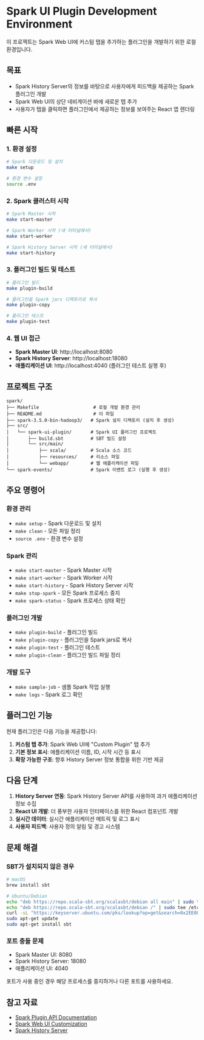 # Spark UI Plugin Development Environment

이 프로젝트는 Spark Web UI에 커스텀 탭을 추가하는 플러그인을 개발하기 위한 로컬 환경입니다.

## 목표

- Spark History Server의 정보를 바탕으로 사용자에게 피드백을 제공하는 Spark 플러그인 개발
- Spark Web UI의 상단 네비게이션 바에 새로운 탭 추가
- 사용자가 탭을 클릭하면 플러그인에서 제공하는 정보를 보여주는 React 앱 렌더링

## 빠른 시작

### 1. 환경 설정

```bash
# Spark 다운로드 및 설치
make setup

# 환경 변수 설정
source .env
```

### 2. Spark 클러스터 시작

```bash
# Spark Master 시작
make start-master

# Spark Worker 시작 (새 터미널에서)
make start-worker

# Spark History Server 시작 (새 터미널에서)
make start-history
```

### 3. 플러그인 빌드 및 테스트

```bash
# 플러그인 빌드
make plugin-build

# 플러그인을 Spark jars 디렉토리로 복사
make plugin-copy

# 플러그인 테스트
make plugin-test
```

### 4. 웹 UI 접근

- **Spark Master UI**: http://localhost:8080
- **Spark History Server**: http://localhost:18080
- **애플리케이션 UI**: http://localhost:4040 (플러그인 테스트 실행 후)

## 프로젝트 구조

```
spark/
├── Makefile                    # 로컬 개발 환경 관리
├── README.md                   # 이 파일
├── spark-3.5.0-bin-hadoop3/   # Spark 설치 디렉토리 (설치 후 생성)
├── src/
│   └── spark-ui-plugin/       # Spark UI 플러그인 프로젝트
│       ├── build.sbt          # SBT 빌드 설정
│       └── src/main/
│           ├── scala/         # Scala 소스 코드
│           ├── resources/     # 리소스 파일
│           └── webapp/        # 웹 애플리케이션 파일
└── spark-events/              # Spark 이벤트 로그 (실행 후 생성)
```

## 주요 명령어

### 환경 관리
- `make setup` - Spark 다운로드 및 설치
- `make clean` - 모든 파일 정리
- `source .env` - 환경 변수 설정

### Spark 관리
- `make start-master` - Spark Master 시작
- `make start-worker` - Spark Worker 시작
- `make start-history` - Spark History Server 시작
- `make stop-spark` - 모든 Spark 프로세스 중지
- `make spark-status` - Spark 프로세스 상태 확인

### 플러그인 개발
- `make plugin-build` - 플러그인 빌드
- `make plugin-copy` - 플러그인을 Spark jars로 복사
- `make plugin-test` - 플러그인 테스트
- `make plugin-clean` - 플러그인 빌드 파일 정리

### 개발 도구
- `make sample-job` - 샘플 Spark 작업 실행
- `make logs` - Spark 로그 확인

## 플러그인 기능

현재 플러그인은 다음 기능을 제공합니다:

1. **커스텀 탭 추가**: Spark Web UI에 "Custom Plugin" 탭 추가
2. **기본 정보 표시**: 애플리케이션 이름, ID, 시작 시간 등 표시
3. **확장 가능한 구조**: 향후 History Server 정보 통합을 위한 기반 제공

## 다음 단계

1. **History Server 연동**: Spark History Server API를 사용하여 과거 애플리케이션 정보 수집
2. **React UI 개발**: 더 풍부한 사용자 인터페이스를 위한 React 컴포넌트 개발
3. **실시간 데이터**: 실시간 애플리케이션 메트릭 및 로그 표시
4. **사용자 피드백**: 사용자 정의 알림 및 경고 시스템

## 문제 해결

### SBT가 설치되지 않은 경우
```bash
# macOS
brew install sbt

# Ubuntu/Debian
echo "deb https://repo.scala-sbt.org/scalasbt/debian all main" | sudo tee /etc/apt/sources.list.d/sbt.list
echo "deb https://repo.scala-sbt.org/scalasbt/debian /" | sudo tee /etc/apt/sources.list.d/sbt_old.list
curl -sL "https://keyserver.ubuntu.com/pks/lookup?op=get&search=0x2EE0EA64E40A89B84B2DF73499E82A75642AC823" | sudo apt-key add
sudo apt-get update
sudo apt-get install sbt
```

### 포트 충돌 문제
- Spark Master UI: 8080
- Spark History Server: 18080
- 애플리케이션 UI: 4040

포트가 사용 중인 경우 해당 프로세스를 중지하거나 다른 포트를 사용하세요.

## 참고 자료

- [Spark Plugin API Documentation](https://spark.apache.org/docs/latest/api/java/org/apache/spark/api/plugin/package-summary.html)
- [Spark Web UI Customization](https://spark.apache.org/docs/latest/monitoring.html#web-interfaces)
- [Spark History Server](https://spark.apache.org/docs/latest/monitoring.html#viewing-after-the-fact)
